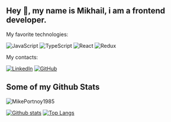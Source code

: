 ## Hey 👋, my name is Mikhail, i am a frontend developer. 

My favorite technologies: <br/>

![JavaScript](https://img.shields.io/badge/javascript-%23323330.svg?style=for-the-badge&logo=javascript&logoColor=%23F7DF1E)
![TypeScript](https://img.shields.io/badge/typescript-%23007ACC.svg?style=for-the-badge&logo=typescript&logoColor=white)
![React](https://img.shields.io/badge/react-%2320232a.svg?style=for-the-badge&logo=react&logoColor=%2361DAFB)
![Redux](https://img.shields.io/badge/redux-%23593d88.svg?style=for-the-badge&logo=redux&logoColor=white)

My contacts: <br/>

[![LinkedIn](https://img.shields.io/badge/linkedin-%230077B5.svg?style=for-the-badge&logo=linkedin&logoColor=white)](https://www.linkedin.com/in/mikhail-temartsev-9898711b6) 
[![GitHub](https://img.shields.io/badge/github-%23121011.svg?style=for-the-badge&logo=github&logoColor=white)](https://www.github.com/MikePortnoy1985/) 

## Some of my Github Stats
<p align=left> <img src=https://komarev.com/ghpvc/?username=MikePortnoy1985 alt=MikePortnoy1985 /> </p>

[![Github stats](https://github-readme-stats.vercel.app/api?username=MikePortnoy1985&show_icons=true&include_all_commits=true)](https://github.com/MikePortnoy1985/github-readme-stats)
[![Top Langs](https://github-readme-stats.vercel.app/api/top-langs/?username=MikePortnoy1985&layout=compact)](https://github.com/MikePortnoy1985/github-readme-stats)
